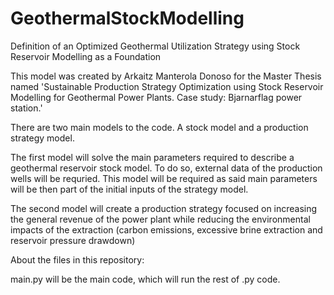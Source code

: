 # GeothermalStockModelling
Definition of an Optimized Geothermal Utilization Strategy using Stock Reservoir Modelling as a Foundation

This model was created by Arkaitz Manterola Donoso for the Master Thesis named 'Sustainable Production Strategy Optimization using Stock Reservoir Modelling for Geothermal Power Plants. Case study: Bjarnarflag power station.' 

There are two main models to the code. A stock model and a production strategy model.

The first model will solve the main parameters required to describe a geothermal reservoir stock model. To do so, external data of the production wells will be requried. This model will be required as said main parameters will be then part of the initial inputs of the strategy model. 

The second model will create a production strategy focused on increasing the general revenue of the power plant while reducing the environmental impacts of the extraction (carbon emissions, excessive brine extraction and reservoir pressure drawdown)

About the files in this repository: 

main.py will be the main code, which will run the rest of .py code. 

